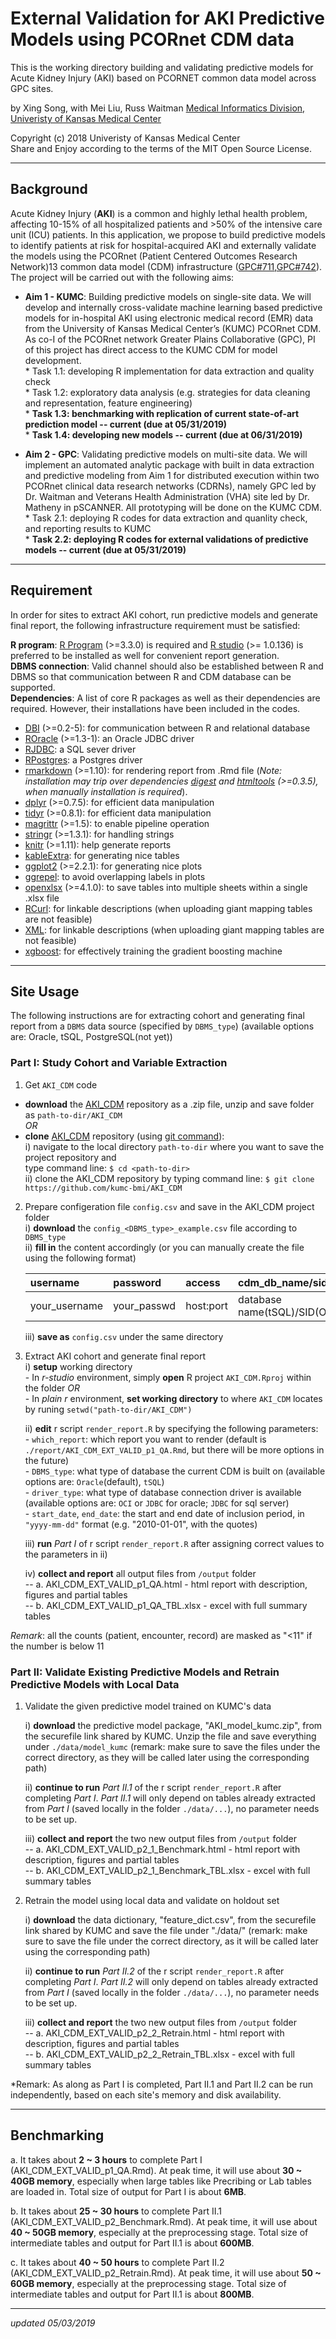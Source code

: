 External Validation for AKI Predictive Models using PCORnet CDM data
=====================================================================

This is the working directory building and validating predictive models for Acute Kidney Injury (AKI) based on PCORNET common data model across GPC sites.

by Xing Song, with Mei Liu, Russ Waitman
[Medical Informatics Division, Univeristy of Kansas Medical Center][MI]

[MI]: http://informatics.kumc.edu/

Copyright (c) 2018 Univeristy of Kansas Medical Center  
Share and Enjoy according to the terms of the MIT Open Source License.

***

## Background

Acute Kidney Injury (**AKI**) is a common and highly lethal health problem, affecting 10-15% of all hospitalized patients and >50% of the intensive care unit (ICU) patients. In this application, we propose to build predictive models to identify patients at risk for hospital-acquired AKI and externally validate the models using the PCORnet (Patient Centered Outcomes Research Network)13 common data model (CDM) infrastructure ([GPC#711],[GPC#742]). The project will be carried out with the following aims:

* **Aim 1 - KUMC**: Building predictive models on single-site data. We will develop and internally cross-validate machine learning based predictive models for in-hospital AKI using electronic medical record (EMR) data from the University of Kansas Medical Center’s (KUMC) PCORnet CDM. As co-I of the PCORnet network Greater Plains Collaborative (GPC), PI of this project has direct access to the KUMC CDM for model development.    
      * Task 1.1: developing R implementation for data extraction and quality check       
      * Task 1.2: exploratory data analysis (e.g. strategies for data cleaning and representation, feature engineering)     
      * **Task 1.3: benchmarking with replication of current state-of-art prediction model -- current (due at 05/31/2019)**     
      * **Task 1.4: developing new models -- current (due at 06/31/2019)**   
 
* **Aim 2 -  GPC**: Validating predictive models on multi-site data. We will implement an automated analytic package with built in data extraction and predictive modeling from Aim 1 for distributed execution within two PCORnet clinical data research networks (CDRNs), namely GPC led by Dr. Waitman and Veterans Health Administration (VHA) site led by Dr. Matheny in pSCANNER. All prototyping will be done on the KUMC CDM.    
      * Task 2.1: deploying R codes for data extraction and quanlity check, and reporting results to KUMC           
      * **Task 2.2: deploying R codes for external validations of predictive models -- current (due at 05/31/2019)**      
      
[GPC#711]: https://informatics.gpcnetwork.org/trac/Project/ticket/711
[GPC#742]: https://informatics.gpcnetwork.org/trac/Project/ticket/742

***

## Requirement
In order for sites to extract AKI cohort, run predictive models and generate final report, the following infrastructure requirement must be satisfied:

**R program**: [R Program] (>=3.3.0) is required and [R studio] (>= 1.0.136) is preferred to be installed as well for convenient report generation.    
**DBMS connection**: Valid channel should also be established between R and DBMS so that communication between R and CDM database can be supported.    
**Dependencies**: A list of core R packages as well as their dependencies are required. However, their installations have been included in the codes. 
* [DBI] (>=0.2-5): for communication between R and relational database    
* [ROracle] (>=1.3-1): an Oracle JDBC driver    
* [RJDBC]: a SQL sever driver    
* [RPostgres]: a Postgres driver    
* [rmarkdown] (>=1.10): for rendering report from .Rmd file (*Note: installation may trip over dependencies [digest] and [htmltools] (>=0.3.5), when manually installation is required*).     
* [dplyr] (>=0.7.5): for efficient data manipulation    
* [tidyr] (>=0.8.1): for efficient data manipulation    
* [magrittr] (>=1.5): to enable pipeline operation    
* [stringr] (>=1.3.1): for handling strings     
* [knitr] (>=1.11): help generate reports
* [kableExtra]: for generating nice tables
* [ggplot2] (>=2.2.1): for generating nice plots    
* [ggrepel]: to avoid overlapping labels in plots   
* [openxlsx] (>=4.1.0): to save tables into multiple sheets within a single .xlsx file      
* [RCurl]: for linkable descriptions (when uploading giant mapping tables are not feasible)
* [XML]: for linkable descriptions (when uploading giant mapping tables are not feasible)
* [xgboost]: for effectively training the gradient boosting machine   



[R Program]: https://www.r-project.org/
[R studio]: https://www.rstudio.com/
[DBI]: https://cran.r-project.org/web/packages/DBI/DBI.pdf
[ROracle]: https://cran.r-project.org/web/packages/ROracle/ROracle.pdf
[RJDBC]: https://cran.r-project.org/web/packages/RJDBC/RJDBC.pdf
[RPostgres]: https://cran.r-project.org/web/packages/RPostgres/RPostgres.pdf
[rmarkdown]: https://cran.r-project.org/web/packages/rmarkdown/rmarkdown.pdf
[dplyr]: https://cran.r-project.org/web/packages/dplyr/dplyr.pdf
[tidyr]: https://cran.r-project.org/web/packages/tidyr/tidyr.pdf
[magrittr]: https://cran.r-project.org/web/packages/magrittr/magrittr.pdf
[stringr]: https://cran.r-project.org/web/packages/stringr/stringr.pdf
[knitr]: https://cran.r-project.org/web/packages/knitr/knitr.pdf
[kableExtra]: http://haozhu233.github.io/kableExtra/awesome_table_in_html.html
[ggplot2]: https://cran.r-project.org/web/packages/ggplot2/ggplot2.pdf
[ggrepel]: https://github.com/slowkow/ggrepel
[openxlsx]: https://cran.r-project.org/web/packages/openxlsx/openxlsx.pdf
[digest]: https://cran.r-project.org/web/packages/digest/digest.pdf
[htmltools]:  https://cran.r-project.org/web/packages/htmltools/htmltools.pdf
[RCurl]: https://cran.r-project.org/web/packages/RCurl/RCurl.pdf
[XML]: https://cran.r-project.org/web/packages/XML/XML.pdf
[xgboost]:https://xgboost.readthedocs.io/en/latest/   


***


## Site Usage
The following instructions are for extracting cohort and generating final report from a `DBMS` data source (specified by `DBMS_type`) (available options are: Oracle, tSQL, PostgreSQL(not yet)) 

### Part I: Study Cohort and Variable Extraction

1. Get `AKI_CDM` code
  - **download** the [AKI_CDM] repository as a .zip file, unzip and save folder as `path-to-dir/AKI_CDM`    
  *OR*  
  - **clone** [AKI_CDM] repository (using [git command]):   
      i) navigate to the local directory `path-to-dir` where you want to save the project repository and     
      type command line: `$ cd <path-to-dir>`   
      ii) clone the AKI_CDM repository by typing command line: `$ git clone https://github.com/kumc-bmi/AKI_CDM`  


2. Prepare configeration file `config.csv` and save in the AKI_CDM project folder    
      i) **download** the `config_<DBMS_type>_example.csv` file according to `DBMS_type`      
      ii) **fill in** the content accordingly (or you can manually create the file using the following format)      
    
    |username     |password    |access         |cdm_db_name/sid                 |cdm_db_schema      |temp_db_schema |   
    |:------------|:-----------|:--------------|:-------------------------------|:------------------|:--------------|    
    |your_username|your_passwd |host:port    |database name(tSQL)/SID(Oracle) |current CDM schema |default schema |   
    
      iii) **save as** `config.csv` under the same directory         
      

[AKI_CDM]: https://github.com/kumc-bmi/AKI_CDM
[git command]: https://git-scm.com/book/en/v2/Git-Basics-Getting-a-Git-Repository



3. Extract AKI cohort and generate final report   
      i) **setup** working directory    
        - In *r-studio* environment, simply **open** R project `AKI_CDM.Rproj` within the folder
        *OR*    
        - In *plain r* environment, **set working directory** to where `AKI_CDM` locates by runing `setwd("path-to-dir/AKI_CDM")`
            
      ii) **edit** r script `render_report.R` by specifying the following parameters:   
        - `which_report`: which report you want to render (default is `./report/AKI_CDM_EXT_VALID_p1_QA.Rmd`, but there will be more options in the future)   
        - `DBMS_type`: what type of database the current CDM is built on (available options are: `Oracle`(default), `tSQL`)        
        - `driver_type`: what type of database connection driver is available (available options are: `OCI` or `JDBC` for oracle; `JDBC` for sql server)      
        - `start_date`, `end_date`: the start and end date of inclusion period, in `"yyyy-mm-dd"` format (e.g. "2010-01-01", with the quotes)             
      
      iii) **run** *Part I* of r script `render_report.R` after assigning correct values to the parameters in ii)        
      
      iv) **collect and report** all output files from `/output` folder   
        -- a. AKI_CDM_EXT_VALID_p1_QA.html - html report with description, figures and partial tables    
        -- b. AKI_CDM_EXT_VALID_p1_QA_TBL.xlsx - excel with full summary tables    

*Remark*: all the counts (patient, encounter, record) are masked as "<11" if the number is below 11


### Part II: Validate Existing Predictive Models and Retrain Predictive Models with Local Data

1. Validate the given predictive model trained on KUMC's data   

    i) **download** the predictive model package, "AKI_model_kumc.zip", from the securefile link shared by KUMC. Unzip the file and save everything under `./data/model_kumc` (remark: make sure to save the files under the correct directory, as they will be called later using the corresponding path)   
    
    ii) **continue to run** *Part II.1* of the r script `render_report.R` after completing *Part I*. *Part II.1* will only depend on tables already extracted from *Part I* (saved locally in the folder `./data/...`), no parameter needs to be set up.     

    iii) **collect and report** the two new output files from `/output` folder           
      -- a. AKI_CDM_EXT_VALID_p2_1_Benchmark.html - html report with description, figures and partial tables       
      -- b. AKI_CDM_EXT_VALID_p2_1_Benchmark_TBL.xlsx - excel with full summary tables          

2. Retrain the model using local data and validate on holdout set 

    i) **download** the data dictionary, "feature_dict.csv", from the securefile link shared by KUMC and save the file under "./data/" (remark: make sure to save the file under the correct directory, as it will be called later using the corresponding path)   

    ii) **continue to run** *Part II.2* of the r script `render_report.R` after completing *Part I*. *Part II.2* will only depend on tables already extracted from *Part I* (saved locally in the folder `./data/...`), no parameter needs to be set up.     

    iii) **collect and report** the two new output files from `/output` folder           
      -- a. AKI_CDM_EXT_VALID_p2_2_Retrain.html - html report with description, figures and partial tables       
      -- b. AKI_CDM_EXT_VALID_p2_2_Retrain_TBL.xlsx - excel with full summary tables          
      
*Remark: As along as Part I is completed, Part II.1 and Part II.2 can be run independently, based on each site's memory and disk availability.   


***

## Benchmarking
a. It takes about **2 ~ 3 hours** to complete Part I (AKI_CDM_EXT_VALID_p1_QA.Rmd). At peak time, it will use about **30 ~ 40GB memory**, especially when large tables like Precribing or Lab tables are loaded in. Total size of output for Part I is about **6MB**.

b. It takes about **25 ~ 30 hours** to complete Part II.1 (AKI_CDM_EXT_VALID_p2_Benchmark.Rmd). At peak time, it will use about **40 ~ 50GB memory**, especially at the preprocessing stage. Total size of intermediate tables and output for Part II.1 is about **600MB**.

c. It takes about **40 ~ 50 hours** to complete Part II.2 (AKI_CDM_EXT_VALID_p2_Retrain.Rmd). At peak time, it will use about **50 ~ 60GB memory**, especially at the preprocessing stage. Total size of intermediate tables and output for Part II.1 is about **800MB**.

***
*updated 05/03/2019*
